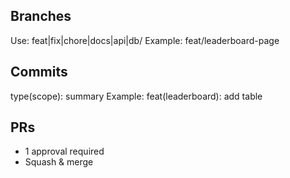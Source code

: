 ## Branches

Use: feat|fix|chore|docs|api|db/<short-name>
Example: feat/leaderboard-page

## Commits

type(scope): summary
Example: feat(leaderboard): add table

## PRs

- 1 approval required
- Squash & merge

